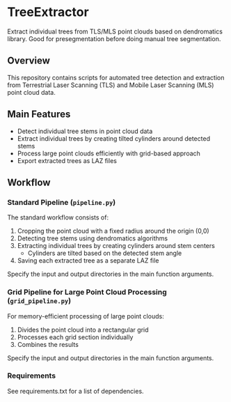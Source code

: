 # TreeExtractor

Extract individual trees from TLS/MLS point clouds based on dendromatics library. Good for presegmentation before doing manual tree segmentation.

## Overview

This repository contains scripts for automated tree detection and extraction from Terrestrial Laser Scanning (TLS) and Mobile Laser Scanning (MLS) point cloud data. 

## Main Features

- Detect individual tree stems in point cloud data
- Extract individual trees by creating tilted cylinders around detected stems
- Process large point clouds efficiently with grid-based approach
- Export extracted trees as LAZ files

## Workflow

### Standard Pipeline (`pipeline.py`)

The standard workflow consists of:

1. Cropping the point cloud with a fixed radius around the origin (0,0)
2. Detecting tree stems using dendromatics algorithms
3. Extracting individual trees by creating cylinders around stem centers
   - Cylinders are tilted based on the detected stem angle
4. Saving each extracted tree as a separate LAZ file

Specify the input and output directories in the main function arguments.

### Grid Pipeline for Large Point Cloud Processing (`grid_pipeline.py`)

For memory-efficient processing of large point clouds:

1. Divides the point cloud into a rectangular grid
2. Processes each grid section individually
3. Combines the results

Specify the input and output directories in the main function arguments.

### Requirements
See requirements.txt for a list of dependencies.